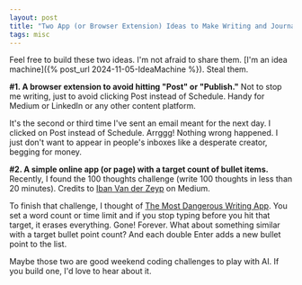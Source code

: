```yaml
---
layout: post
title: "Two App (or Browser Extension) Ideas to Make Writing and Journaling Easier"
tags: misc
---
```


Feel free to build these two ideas. I'm not afraid to share them. [I'm an idea machine]({% post_url 2024-11-05-IdeaMachine %}). Steal them.

**#1. A browser extension to avoid hitting "Post" or "Publish."** Not to stop me writing, just to avoid clicking Post instead of Schedule. Handy for Medium or LinkedIn or any other content platform.

It's the second or third time I've sent an email meant for the next day. I clicked on Post instead of Schedule. Arrggg! Nothing wrong happened. I just don't want to appear in people's inboxes like a desperate creator, begging for money.

**#2. A simple online app (or page) with a target count of bullet items.** Recently, I found the 100 thoughts challenge (write 100 thoughts in less than 20 minutes). Credits to [Iban Van der Zeyp](https://medium.com/@ibanvdz) on Medium.

To finish that challenge, I thought of [The Most Dangerous Writing App](https://www.squibler.io/dangerous-writing-prompt-app). You set a word count or time limit and if you stop typing before you hit that target, it erases everything. Gone! Forever. What about something similar with a target bullet point count? And each double Enter adds a new bullet point to the list.

Maybe those two are good weekend coding challenges to play with AI. If you build one, I'd love to hear about it.
